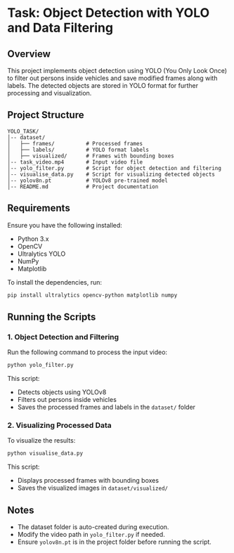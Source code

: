 # Task: Object Detection with YOLO and Data Filtering

## Overview
This project implements object detection using YOLO (You Only Look Once) to filter out persons inside vehicles and save modified frames along with labels. The detected objects are stored in YOLO format for further processing and visualization.

## Project Structure
```
YOLO_TASK/
│-- dataset/
│   ├── frames/          # Processed frames
│   ├── labels/          # YOLO format labels
│   ├── visualized/      # Frames with bounding boxes
│-- task_video.mp4       # Input video file
│-- yolo_filter.py       # Script for object detection and filtering
│-- visualise_data.py    # Script for visualizing detected objects
│-- yolov8n.pt           # YOLOv8 pre-trained model
│-- README.md            # Project documentation
```

## Requirements
Ensure you have the following installed:
- Python 3.x
- OpenCV
- Ultralytics YOLO
- NumPy
- Matplotlib

To install the dependencies, run:
```bash
pip install ultralytics opencv-python matplotlib numpy
```

## Running the Scripts
### 1. Object Detection and Filtering
Run the following command to process the input video:
```bash
python yolo_filter.py
```
This script:
- Detects objects using YOLOv8
- Filters out persons inside vehicles
- Saves the processed frames and labels in the `dataset/` folder

### 2. Visualizing Processed Data
To visualize the results:
```bash
python visualise_data.py
```
This script:
- Displays processed frames with bounding boxes
- Saves the visualized images in `dataset/visualized/`

## Notes
- The dataset folder is auto-created during execution.
- Modify the video path in `yolo_filter.py` if needed.
- Ensure `yolov8n.pt` is in the project folder before running the script.
